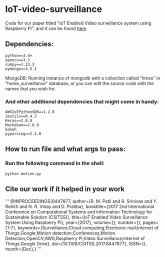# IoT-video-surveillance

Code for our paper titled "IoT Enabled Video surveillance system using Raspberry Pi", and it can be found [here](https://ieeexplore.ieee.org/document/8447877/)


## Dependencies:
```
python==3.4+
opencv==3.3
numpy==1.13.3
pymongo==3.5.1
```
MongoDB: Running instance of mongodb with a collection called "times" in "home_surveillance" database, or you can edit the source code with the names that you wish for.


### And other additional dependencies that might come in handy:
```
AWSIoTPythonSDK==1.2.0
imutils==0.4.3
Keras==2.0.8
Markdown==2.6.9
bokeh
pyparsing==2.2.0
```

## How to run file and what args to pass:

### Run the following command in the shell:

```
python motion.py
```

## Cite our work if it helped in your work
'''
@INPROCEEDINGS{8447877, 
author={R. M. Patil and R. Srinivas and Y. Rohith and N. R. Vinay and D. Pratiba}, 
booktitle={2017 2nd International Conference on Computational Systems and Information Technology for Sustainable Solution (CSITSS)}, 
title={IoT Enabled Video Surveillance System Using Raspberry Pi}, 
year={2017}, 
volume={}, 
number={}, 
pages={1-7}, 
keywords={Surveillance;Cloud computing;Electronic mail;Internet of Things;Google;Motion detection;Conferences;Motion Detection;OpenCV;AWS;Raspberry Pi;Video Surveillance;Internet of Things;Google Drive}, 
doi={10.1109/CSITSS.2017.8447877}, 
ISSN={}, 
month={Dec},}
'''
